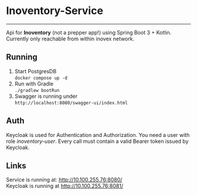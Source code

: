 # Inoventory-Service

---

Api for **Inoventory** (not a prepper app!) using Spring Boot 3 + Kotlin. 
Currently only reachable from within inovex network.

## Running
1. Start PostgresDB   
`docker compose up -d`
2. Run with Gradle  
`./gradlew bootRun`
3. Swagger is running under  
`http://localhost:8080/swagger-ui/index.html`

## Auth
Keycloak is used for Authentication and Authorization. You need a user with role *inoventory-user*.
Every call must contain a valid Bearer token issued by Keycloak.

## Links
Service is running at: http://10.100.255.76:8080/  
Keycloak is running at http://10.100.255.76:8081/

